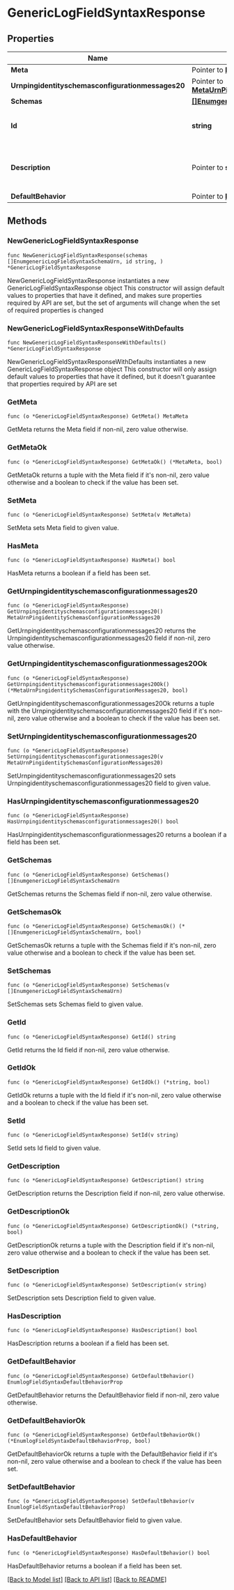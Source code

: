 # GenericLogFieldSyntaxResponse

## Properties

Name | Type | Description | Notes
------------ | ------------- | ------------- | -------------
**Meta** | Pointer to [**MetaMeta**](MetaMeta.md) |  | [optional] 
**Urnpingidentityschemasconfigurationmessages20** | Pointer to [**MetaUrnPingidentitySchemasConfigurationMessages20**](MetaUrnPingidentitySchemasConfigurationMessages20.md) |  | [optional] 
**Schemas** | [**[]EnumgenericLogFieldSyntaxSchemaUrn**](EnumgenericLogFieldSyntaxSchemaUrn.md) |  | 
**Id** | **string** | Name of the Log Field Syntax | 
**Description** | Pointer to **string** | A description for this Log Field Syntax | [optional] 
**DefaultBehavior** | Pointer to [**EnumlogFieldSyntaxDefaultBehaviorProp**](EnumlogFieldSyntaxDefaultBehaviorProp.md) |  | [optional] 

## Methods

### NewGenericLogFieldSyntaxResponse

`func NewGenericLogFieldSyntaxResponse(schemas []EnumgenericLogFieldSyntaxSchemaUrn, id string, ) *GenericLogFieldSyntaxResponse`

NewGenericLogFieldSyntaxResponse instantiates a new GenericLogFieldSyntaxResponse object
This constructor will assign default values to properties that have it defined,
and makes sure properties required by API are set, but the set of arguments
will change when the set of required properties is changed

### NewGenericLogFieldSyntaxResponseWithDefaults

`func NewGenericLogFieldSyntaxResponseWithDefaults() *GenericLogFieldSyntaxResponse`

NewGenericLogFieldSyntaxResponseWithDefaults instantiates a new GenericLogFieldSyntaxResponse object
This constructor will only assign default values to properties that have it defined,
but it doesn't guarantee that properties required by API are set

### GetMeta

`func (o *GenericLogFieldSyntaxResponse) GetMeta() MetaMeta`

GetMeta returns the Meta field if non-nil, zero value otherwise.

### GetMetaOk

`func (o *GenericLogFieldSyntaxResponse) GetMetaOk() (*MetaMeta, bool)`

GetMetaOk returns a tuple with the Meta field if it's non-nil, zero value otherwise
and a boolean to check if the value has been set.

### SetMeta

`func (o *GenericLogFieldSyntaxResponse) SetMeta(v MetaMeta)`

SetMeta sets Meta field to given value.

### HasMeta

`func (o *GenericLogFieldSyntaxResponse) HasMeta() bool`

HasMeta returns a boolean if a field has been set.

### GetUrnpingidentityschemasconfigurationmessages20

`func (o *GenericLogFieldSyntaxResponse) GetUrnpingidentityschemasconfigurationmessages20() MetaUrnPingidentitySchemasConfigurationMessages20`

GetUrnpingidentityschemasconfigurationmessages20 returns the Urnpingidentityschemasconfigurationmessages20 field if non-nil, zero value otherwise.

### GetUrnpingidentityschemasconfigurationmessages20Ok

`func (o *GenericLogFieldSyntaxResponse) GetUrnpingidentityschemasconfigurationmessages20Ok() (*MetaUrnPingidentitySchemasConfigurationMessages20, bool)`

GetUrnpingidentityschemasconfigurationmessages20Ok returns a tuple with the Urnpingidentityschemasconfigurationmessages20 field if it's non-nil, zero value otherwise
and a boolean to check if the value has been set.

### SetUrnpingidentityschemasconfigurationmessages20

`func (o *GenericLogFieldSyntaxResponse) SetUrnpingidentityschemasconfigurationmessages20(v MetaUrnPingidentitySchemasConfigurationMessages20)`

SetUrnpingidentityschemasconfigurationmessages20 sets Urnpingidentityschemasconfigurationmessages20 field to given value.

### HasUrnpingidentityschemasconfigurationmessages20

`func (o *GenericLogFieldSyntaxResponse) HasUrnpingidentityschemasconfigurationmessages20() bool`

HasUrnpingidentityschemasconfigurationmessages20 returns a boolean if a field has been set.

### GetSchemas

`func (o *GenericLogFieldSyntaxResponse) GetSchemas() []EnumgenericLogFieldSyntaxSchemaUrn`

GetSchemas returns the Schemas field if non-nil, zero value otherwise.

### GetSchemasOk

`func (o *GenericLogFieldSyntaxResponse) GetSchemasOk() (*[]EnumgenericLogFieldSyntaxSchemaUrn, bool)`

GetSchemasOk returns a tuple with the Schemas field if it's non-nil, zero value otherwise
and a boolean to check if the value has been set.

### SetSchemas

`func (o *GenericLogFieldSyntaxResponse) SetSchemas(v []EnumgenericLogFieldSyntaxSchemaUrn)`

SetSchemas sets Schemas field to given value.


### GetId

`func (o *GenericLogFieldSyntaxResponse) GetId() string`

GetId returns the Id field if non-nil, zero value otherwise.

### GetIdOk

`func (o *GenericLogFieldSyntaxResponse) GetIdOk() (*string, bool)`

GetIdOk returns a tuple with the Id field if it's non-nil, zero value otherwise
and a boolean to check if the value has been set.

### SetId

`func (o *GenericLogFieldSyntaxResponse) SetId(v string)`

SetId sets Id field to given value.


### GetDescription

`func (o *GenericLogFieldSyntaxResponse) GetDescription() string`

GetDescription returns the Description field if non-nil, zero value otherwise.

### GetDescriptionOk

`func (o *GenericLogFieldSyntaxResponse) GetDescriptionOk() (*string, bool)`

GetDescriptionOk returns a tuple with the Description field if it's non-nil, zero value otherwise
and a boolean to check if the value has been set.

### SetDescription

`func (o *GenericLogFieldSyntaxResponse) SetDescription(v string)`

SetDescription sets Description field to given value.

### HasDescription

`func (o *GenericLogFieldSyntaxResponse) HasDescription() bool`

HasDescription returns a boolean if a field has been set.

### GetDefaultBehavior

`func (o *GenericLogFieldSyntaxResponse) GetDefaultBehavior() EnumlogFieldSyntaxDefaultBehaviorProp`

GetDefaultBehavior returns the DefaultBehavior field if non-nil, zero value otherwise.

### GetDefaultBehaviorOk

`func (o *GenericLogFieldSyntaxResponse) GetDefaultBehaviorOk() (*EnumlogFieldSyntaxDefaultBehaviorProp, bool)`

GetDefaultBehaviorOk returns a tuple with the DefaultBehavior field if it's non-nil, zero value otherwise
and a boolean to check if the value has been set.

### SetDefaultBehavior

`func (o *GenericLogFieldSyntaxResponse) SetDefaultBehavior(v EnumlogFieldSyntaxDefaultBehaviorProp)`

SetDefaultBehavior sets DefaultBehavior field to given value.

### HasDefaultBehavior

`func (o *GenericLogFieldSyntaxResponse) HasDefaultBehavior() bool`

HasDefaultBehavior returns a boolean if a field has been set.


[[Back to Model list]](../README.md#documentation-for-models) [[Back to API list]](../README.md#documentation-for-api-endpoints) [[Back to README]](../README.md)


